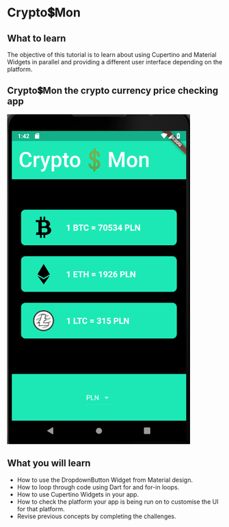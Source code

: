 


# Crypto💲Mon

## What to learn

The objective of this tutorial is to learn about using Cupertino and Material Widgets in parallel and providing a different user interface depending on the platform.


##  Crypto💲Mon the crypto currency price checking app



![Finished App](https://github.com/vibalijoshi/CryptoMon/blob/main/images/crypto.gif)

## What you will learn

- How to use the DropdownButton Widget from Material design.
- How to loop through code using Dart for and for-in loops.
- How to use Cupertino Widgets in your app.
- How to check the platform your app is being run on to customise the UI for that platform.
- Revise previous concepts by completing the challenges.


